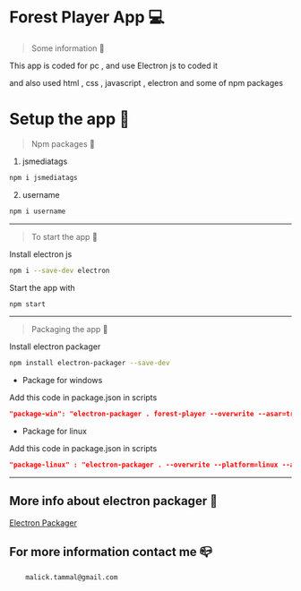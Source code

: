 # Forest Player App 💻

> Some information 📃

This app is coded for pc , and use Electron js to coded it

and also used html , css , javascript , electron and some of npm packages

# Setup the app 📲

> Npm packages 🧰

1. jsmediatags

```bash
npm i jsmediatags
```

2. username

```bash
npm i username
```

---

> To start the app 🚀

Install electron js

```bash
npm i --save-dev electron
```

Start the app with

```bash
npm start
```

---

> Packaging the app 🧱

Install electron packager

```bash
npm install electron-packager --save-dev
```

- Package for windows

Add this code in package.json in scripts

```json
"package-win": "electron-packager . forest-player --overwrite --asar=true --platform=win32 --arch=ia32 --icon=data/icon.ico --prune=true --out=release-builds --version-string.CompanyName=CE --version-string.FileDescription=CE --version-string.ProductName=\"Forest Player\""
```

- Package for linux

Add this code in package.json in scripts

```json
"package-linux" : "electron-packager . --overwrite --platform=linux --arch=x64 --icon=data/icon.png --prune=true --out=release-builds"
```

---

## More info about electron packager 📜

[Electron Packager](https://github.com/electron/electron-packager "Electron Packager")

## For more information contact me 📪

```email
    malick.tammal@gmail.com
```
